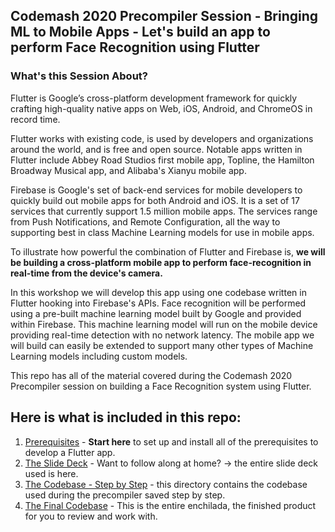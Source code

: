 ## Codemash 2020 Precompiler Session - Bringing ML to Mobile Apps - Let's build an app to perform Face Recognition using Flutter

### What's this Session About?

Flutter is Google’s cross-platform development framework for quickly crafting high-quality native apps on Web, iOS, Android, and ChromeOS in record time.

Flutter works with existing code, is used by developers and organizations around the world, and is free and open source. Notable apps written in Flutter include Abbey Road Studios first mobile app, Topline, the Hamilton Broadway Musical app, and Alibaba's Xianyu mobile app.

Firebase is Google's set of back-end services for mobile developers to quickly build out mobile apps for both Android and iOS. It is a set of 17 services that currently support 1.5 million mobile apps. The services range from Push Notifications, and Remote Configuration, all the way to supporting best in class Machine Learning models for use in mobile apps.

To illustrate how powerful the combination of Flutter and Firebase is, **we will be building a cross-platform mobile app to perform face-recognition in real-time from the device's camera.**

In this workshop we will develop this app using one codebase written in Flutter hooking into Firebase's APIs. Face recognition will be performed using a pre-built machine learning model built by Google and provided within Firebase. This machine learning model will run on the mobile device providing real-time detection with no network latency. The mobile app we will build can easily be extended to support many other types of Machine Learning models including custom models.

This repo has all of the material covered during the Codemash 2020 Precompiler session on building a Face Recognition system using Flutter.

## Here is what is included in this repo:

1. [Prerequisites](https://github.com/donwardpeng/codemash_flutter_precompiler/tree/master/prerequisites) - **Start here** to set up and install all of the prerequisites to develop a Flutter app.
2. [The Slide Deck](https://github.com/donwardpeng/codemash_flutter_precompiler/tree/master/slidedeck) - Want to follow along at home? -> the entire slide deck used is here.
3. [The Codebase - Step by Step](https://github.com/donwardpeng/codemash_flutter_precompiler/tree/master/step_by_step_codebase) - this directory contains the codebase used during the precompiler saved step by step.
4. [The Final Codebase](https://github.com/donwardpeng/codemash_flutter_precompiler/tree/master/final_codebase) - This is the entire enchilada, the finished product for you to review and work with.


